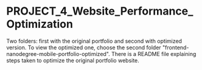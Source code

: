 # PROJECT_4_Website_Performance_Optimization
Two folders: first with the original portfolio and second with optimized version.
To view the optimized one, choose the second folder "frontend-nanodegree-mobile-portfolio-optimized".
There is a README file explaining steps taken to optimize the original portfolio website.

